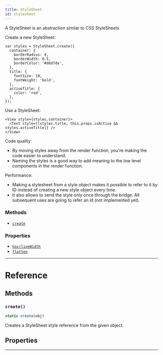 ```yaml
---
title: StyleSheet
id: stylesheet
---
```


A StyleSheet is an abstraction similar to CSS StyleSheets

Create a new StyleSheet:

```
var styles = StyleSheet.create({
  container: {
    borderRadius: 4,
    borderWidth: 0.5,
    borderColor: '#d6d7da',
  },
  title: {
    fontSize: 19,
    fontWeight: 'bold',
  },
  activeTitle: {
    color: 'red',
  },
});
```

Use a StyleSheet:

```
<View style={styles.container}>
  <Text style={[styles.title, this.props.isActive && styles.activeTitle]} />
</View>
```

Code quality:

- By moving styles away from the render function, you're making the code easier to understand.
- Naming the styles is a good way to add meaning to the low level components in the render function.

Performance:

- Making a stylesheet from a style object makes it possible to refer to it by ID instead of creating a new style object every time.
- It also allows to send the style only once through the bridge. All subsequent uses are going to refer an id (not implemented yet).

### Methods

- [`create`](stylesheet.md#create)

### Properties

- [`hairlineWidth`](stylesheet.md#hairlinewidth)
- [`flatten`](stylesheet.md#flatten)

---

# Reference

## Methods

### `create()`

```jsx
static create(obj)
```

Creates a StyleSheet style reference from the given object.

## Properties

---
